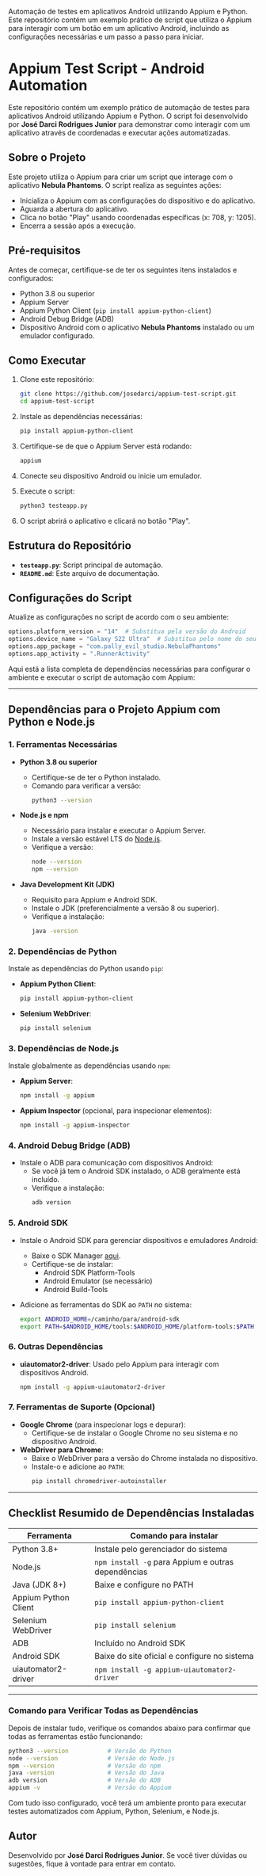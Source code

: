 Automação de testes em aplicativos Android utilizando Appium e Python. Este repositório contém um exemplo prático de script que utiliza o Appium para interagir com um botão em um aplicativo Android, incluindo as configurações necessárias e um passo a passo para iniciar.


# Appium Test Script - Android Automation


Este repositório contém um exemplo prático de automação de testes para aplicativos Android utilizando Appium e Python. O script foi desenvolvido por **José Darci Rodrigues Junior** para demonstrar como interagir com um aplicativo através de coordenadas e executar ações automatizadas.


## Sobre o Projeto

Este projeto utiliza o Appium para criar um script que interage com o aplicativo **Nebula Phantoms**. O script realiza as seguintes ações:

- Inicializa o Appium com as configurações do dispositivo e do aplicativo.
- Aguarda a abertura do aplicativo.
- Clica no botão "Play" usando coordenadas específicas (x: 708, y: 1205).
- Encerra a sessão após a execução.

## Pré-requisitos

Antes de começar, certifique-se de ter os seguintes itens instalados e configurados:

- Python 3.8 ou superior
- Appium Server
- Appium Python Client (`pip install appium-python-client`)
- Android Debug Bridge (ADB)
- Dispositivo Android com o aplicativo **Nebula Phantoms** instalado ou um emulador configurado.

## Como Executar

1. Clone este repositório:
   ```bash
   git clone https://github.com/josedarci/appium-test-script.git
   cd appium-test-script
   ```

2. Instale as dependências necessárias:
   ```bash
   pip install appium-python-client
   ```

3. Certifique-se de que o Appium Server está rodando:
   ```bash
   appium
   ```

4. Conecte seu dispositivo Android ou inicie um emulador.

5. Execute o script:
   ```bash
   python3 testeapp.py
   ```

6. O script abrirá o aplicativo e clicará no botão "Play".

## Estrutura do Repositório

- **`testeapp.py`**: Script principal de automação.
- **`README.md`**: Este arquivo de documentação.

## Configurações do Script

Atualize as configurações no script de acordo com o seu ambiente:

```python
options.platform_version = "14"  # Substitua pela versão do Android
options.device_name = "Galaxy S22 Ultra"  # Substitua pelo nome do seu dispositivo
options.app_package = "com.pally_evil_studio.NebulaPhantoms"
options.app_activity = ".RunnerActivity"
```
Aqui está a lista completa de dependências necessárias para configurar o ambiente e executar o script de automação com Appium:

---

## Dependências para o Projeto Appium com Python e Node.js

### 1. **Ferramentas Necessárias**
- **Python 3.8 ou superior**
  - Certifique-se de ter o Python instalado.
  - Comando para verificar a versão:
    ```bash
    python3 --version
    ```

- **Node.js e npm**
  - Necessário para instalar e executar o Appium Server.
  - Instale a versão estável LTS do [Node.js](https://nodejs.org/).
  - Verifique a versão:
    ```bash
    node --version
    npm --version
    ```

- **Java Development Kit (JDK)**
  - Requisito para Appium e Android SDK.
  - Instale o JDK (preferencialmente a versão 8 ou superior).
  - Verifique a instalação:
    ```bash
    java -version
    ```

### 2. **Dependências de Python**
Instale as dependências do Python usando `pip`:

- **Appium Python Client**:
  ```bash
  pip install appium-python-client
  ```
- **Selenium WebDriver**:
  ```bash
  pip install selenium
  ```

### 3. **Dependências de Node.js**
Instale globalmente as dependências usando `npm`:

- **Appium Server**:
  ```bash
  npm install -g appium
  ```
- **Appium Inspector** (opcional, para inspecionar elementos):
  ```bash
  npm install -g appium-inspector
  ```

### 4. **Android Debug Bridge (ADB)**
- Instale o ADB para comunicação com dispositivos Android:
  - Se você já tem o Android SDK instalado, o ADB geralmente está incluído.
  - Verifique a instalação:
    ```bash
    adb version
    ```

### 5. **Android SDK**
- Instale o Android SDK para gerenciar dispositivos e emuladores Android:
  - Baixe o SDK Manager [aqui](https://developer.android.com/studio).
  - Certifique-se de instalar:
    - Android SDK Platform-Tools
    - Android Emulator (se necessário)
    - Android Build-Tools

- Adicione as ferramentas do SDK ao `PATH` no sistema:
  ```bash
  export ANDROID_HOME=/caminho/para/android-sdk
  export PATH=$ANDROID_HOME/tools:$ANDROID_HOME/platform-tools:$PATH
  ```

### 6. **Outras Dependências**
- **uiautomator2-driver**: Usado pelo Appium para interagir com dispositivos Android.
  ```bash
  npm install -g appium-uiautomator2-driver
  ```

### 7. **Ferramentas de Suporte (Opcional)**
- **Google Chrome** (para inspecionar logs e depurar):
  - Certifique-se de instalar o Google Chrome no seu sistema e no dispositivo Android.
- **WebDriver para Chrome**:
  - Baixe o WebDriver para a versão do Chrome instalada no dispositivo.
  - Instale-o e adicione ao `PATH`:
    ```bash
    pip install chromedriver-autoinstaller
    ```

---

## Checklist Resumido de Dependências Instaladas

| Ferramenta             | Comando para instalar                                      |
|-------------------------|-----------------------------------------------------------|
| Python 3.8+            | Instale pelo gerenciador do sistema                        |
| Node.js                | `npm install -g` para Appium e outras dependências         |
| Java (JDK 8+)          | Baixe e configure no PATH                                  |
| Appium Python Client   | `pip install appium-python-client`                         |
| Selenium WebDriver     | `pip install selenium`                                     |
| ADB                    | Incluído no Android SDK                                   |
| Android SDK            | Baixe do site oficial e configure no sistema              |
| uiautomator2-driver    | `npm install -g appium-uiautomator2-driver`               |

---

### Comando para Verificar Todas as Dependências
Depois de instalar tudo, verifique os comandos abaixo para confirmar que todas as ferramentas estão funcionando:

```bash
python3 --version           # Versão do Python
node --version              # Versão do Node.js
npm --version               # Versão do npm
java -version               # Versão do Java
adb version                 # Versão do ADB
appium -v                   # Versão do Appium
```

Com tudo isso configurado, você terá um ambiente pronto para executar testes automatizados com Appium, Python, Selenium, e Node.js.
## Autor

Desenvolvido por **José Darci Rodrigues Junior**. Se você tiver dúvidas ou sugestões, fique à vontade para entrar em contato.

